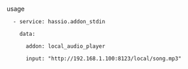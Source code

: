 usage

      - service: hassio.addon_stdin
      
        data:
        
          addon: local_audio_player
          
          input: "http://192.168.1.100:8123/local/song.mp3"
          
